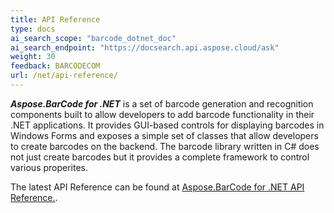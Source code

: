 ```yaml
---
title: API Reference
type: docs
ai_search_scope: "barcode_dotnet_doc"
ai_search_endpoint: "https://docsearch.api.aspose.cloud/ask"
weight: 30
feedback: BARCODECOM
url: /net/api-reference/
---
```


***Aspose.BarCode for .NET*** is a set of barcode generation and recognition components built to allow developers to add barcode functionality in their .NET applications. It provides GUI-based controls for displaying barcodes in Windows Forms and exposes a simple set of classes that allow developers to create barcodes on the backend. The barcode library written in C# does not just create barcodes but it provides a complete framework to control various properites.

The latest API Reference can be found at [Aspose.BarCode for .NET API Reference.](https://reference.aspose.com/net/barcode).

